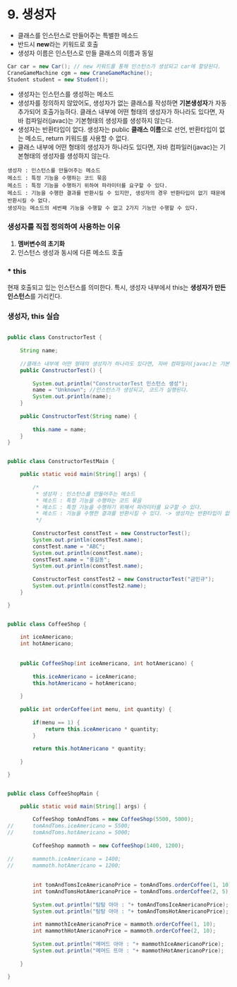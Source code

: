 # 9. 생성자

* 클래스를 인스턴스로 만들어주는 특별한 메소드
* 반드시 **new**라는 키워드로 호출
* 생성자 이름은 인스턴스로 만들 클래스의 이름과 동일

```java
Car car = new Car(); // new 키워드를 통해 인스턴스가 생성되고 car에 할당된다.
CraneGameMachine cgm = new CraneGameMachine();
Student student = new Student();
```
* 생성자는 인스턴스를 생성하는 메소드
* 생성자를 정의하지 않았어도,
  생성자가 없는 클래스를 작성하면 **기본생성자**가 자동추가되어 호출가능하다.
  클래스 내부에 어떤 형태의 생성자가 하나라도 있다면, 자바 컴파일러(javac)는 기본형태의 생성자를 생성하지 않는다.
* 생성자는 반환타입이 없다. 생성자는 public **클래스 이름**으로 선언, 반환타입이 없는 메소드, return 키워드를 사용할 수 없다.
* 클래스 내부에 어떤 형태의 생성자가 하나라도 있다면, 자바 컴파일러(javac)는 기본형태의 생성자를 생성하지 않는다.

```
생성자 : 인스턴스를 만들어주는 메소드
메소드 : 특정 기능을 수행하는 코드 묶음
메소드 : 특정 기능을 수행하기 위하여 파라미터를 요구할 수 있다.
메소드 : 기능을 수행한 결과를 반환시킬 수 있지만, 생성자의 경우 반환타입이 없기 때문에 반환시킬 수 없다.
생성자는 메소드의 세번째 기능을 수행할 수 없고 2가지 기능만 수행할 수 있다.
```

### 생성자를 직접 정의하여 사용하는 이유
1. **멤버변수의 초기화**
2. 인스턴스 생성과 동시에 다른 메소드 호출

### * this 
현재 호출되고 있는 인스턴스를 의미한다. 특시, 생성자 내부에서 this는 **생성자가 만든 인스턴스**를 가리킨다.

### 생성자, this 실습
```java

public class ConstructorTest {
	
	String name;
	
	//클래스 내부에 어떤 형태의 생성자가 하나라도 있다면, 자바 컴파일러(javac)는 기본형태의 생성자를 생성하지 않는다. 
	public ConstructorTest() {
		
		System.out.println("ConstructorTest 인스턴스 생성");
		name = "Unknown"; //인스턴스가 생성되고, 코드가 실행된다. 
		System.out.println(name);
	}
	
	public ConstructorTest(String name) {
	
		this.name = name;
	}
}
```

```java

public class ConstructorTestMain {

	public static void main(String[] args) {
		
		/*
		 * 생성자 : 인스턴스를 만들어주는 메소드
		 * 메소드 : 특정 기능을 수행하는 코드 묶음
		 * 메소드 : 특정 기능을 수행하기 위해서 파라미터를 요구할 수 있다.
		 * 메소드 : 기능을 수행한 결과를 반환시킬 수 있다. -> 생성자는 반환타입이 없기 때문에 반환시킬 수 없다. 위의 2가지 기능만 수행할 수 있다.
		 */
		
		ConstructorTest constTest = new ConstructorTest();
		System.out.println(constTest.name);
		constTest.name = "ABC";
		System.out.println(constTest.name);
		constTest.name = "홍길동";
		System.out.println(constTest.name);
		
		ConstructorTest constTest2 = new ConstructorTest("금민규");
		System.out.println(constTest2.name);
	}

}
```
```java

public class CoffeeShop {
	
	int iceAmericano;
	int hotAmericano;
	
	
	public CoffeeShop(int iceAmericano, int hotAmericano) {
		
		this.iceAmericano = iceAmericano;
		this.hotAmericano = hotAmericano;
		
	}
	
	public int orderCoffee(int menu, int quantity) {
		
		if(menu == 1) {
			return this.iceAmericano * quantity;
		}
		
		return this.hotAmericano * quantity;
		
	}

}

```

```java

public class CoffeeShopMain {

	public static void main(String[] args) {
		
		CoffeeShop tomAndToms = new CoffeeShop(5500, 5000);
//		tomAndToms.iceAmericano = 5500;
//		tomAndToms.hotAmericano = 5000;
		
		CoffeeShop mammoth = new CoffeeShop(1400, 1200);
		
//		mammoth.iceAmericano = 1400;
//		mammoth.hotAmericano = 1200;
		
		
		int tomAndTomsIceAmericanoPrice = tomAndToms.orderCoffee(1, 10);
		int tomAndTomsHotAmericanoPrice = tomAndToms.orderCoffee(2, 5);
		
		System.out.println("탐탐 아아 : "+ tomAndTomsIceAmericanoPrice);
		System.out.println("탐탐 아아 : "+ tomAndTomsHotAmericanoPrice);
		
		int mammothIceAmericanoPrice = mammoth.orderCoffee(1, 10);
		int mammothHotAmericanoPrice = mammoth.orderCoffee(2, 10);
		
		System.out.println("메머드 아아 : "+ mammothIceAmericanoPrice);
		System.out.println("메머드 뜨아 : "+ mammothHotAmericanoPrice);
		
	}

}

```


